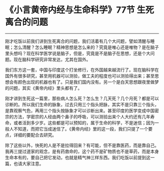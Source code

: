 # 《小言黄帝内经与生命科学》77节 生死离合的问题

------

刚才吃饭以前我们讲到生死离合的问题，我们活着有几个大问题，譬如清醒与睡眠；怎么清醒？怎么睡眠？精神思想是怎么来的？究竟是唯心还是唯物？是在脑子里头想吗？现在科学医学说是脑子，但是，究竟是不是脑子在思想，还是个大问题。现在脑科学研究非常发达，尤其在国外。

我们东方这一套，中国与印度这个打坐修行，在外国越来越流行了。现在脑科学在国外有很多研究，甚至用机器可以测验，做工夫的程度也可以测验得出来；甚至思想会有颜色出现的机器也有了。只是我们国内没有。另一个是白天思想跟夜里做梦的问题，其实《黄帝内经》里头都有了。

刚才讲到生死这一篇里，那些病人怎么死？怎么生？几天死？几个月死？都是可以诊断的。所以我们生命的脉象，过去只用三个指头把脉，其实不是只靠三个指头，是靠观察气色，再用三个指头按脉象才可以诊断出来。甚至印度的医学变成中国密宗的方法，学密宗的人经由两个鼻子的呼吸，可以测验出来个人大约还有几年寿命，或者活到多少岁。这些都是可以预知的，属于生命的科学，不是迷信；因为一般人不知道，而把它当成迷信了。《黄帝内经》里的这一段，我们只提了一个要点，详细的要配合去研究。

除了这些以外，快死的人是不是拉得回来？有可能，但不是靠医药，而是靠自己。我再三提过道家的观念，是有药救命的，这个药不是矿物质也不是草药，而是本身生命本有的，要自己把它发动，也就是精气神三样东西。我们吃饭以前提到这一篇，也请大家注意。
